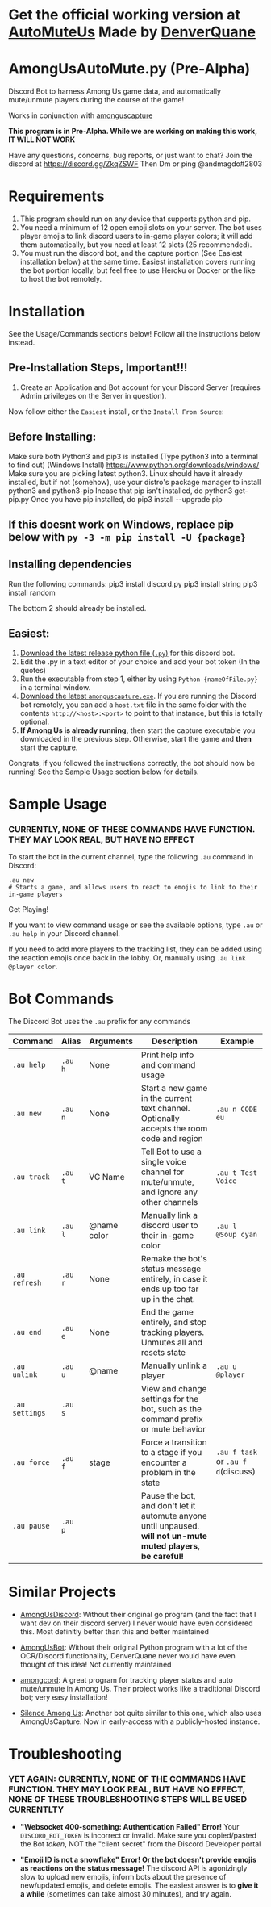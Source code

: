 # Get the official working version at [AutoMuteUs](https://github.com/denverquane/automuteus) Made by [DenverQuane](https://github.com/denverquane)
# AmongUsAutoMute.py (Pre-Alpha) 

Discord Bot to harness Among Us game data, and automatically mute/unmute players during the course of the game!

Works in conjunction with [amonguscapture](https://github.com/denverquane/amonguscapture)

**This program is in Pre-Alpha. While we are working on making this work, IT WILL NOT WORK**

Have any questions, concerns, bug reports, or just want to chat? Join the discord at https://discord.gg/ZkqZSWF Then Dm or ping @andmagdo#2803 

# Requirements

1. This program should run on any device that supports python and pip.
2. You need a minimum of 12 open emoji slots on your server. The bot uses player emojis to link discord users to in-game player colors; it will add them automatically, but you need at least 12 slots (25 recommended).
3. You must run the discord bot, and the capture portion (See Easiest installation below) at the same time. Easiest installation covers running the bot
portion locally, but feel free to use Heroku or Docker or the like to host the bot remotely.


# Installation

See the
Usage/Commands sections below! Follow all the instructions below instead.

## Pre-Installation Steps, Important!!!
1. Create an Application and Bot account for your Discord Server (requires Admin privileges on the Server in question).

Now follow either the `Easiest` install, or the `Install From Source`:

## Before Installing:
Make sure both Python3 and pip3 is installed (Type python3 into a terminal to find out)
(Windows Install) https://www.python.org/downloads/windows/ Make sure you are picking latest python3.
Linux should have it already installed, but if not (somehow), use your distro's package manager to install python3 and python3-pip
Incase that pip isn't installed, do python3 get-pip.py
Once you have pip installed, do pip3 install --upgrade pip
## If this doesnt work on Windows, replace pip below with `py -3 -m pip install -U {package}`

## Installing dependencies
Run the following commands:
pip3 install discord.py
pip3 install string
pip3 install random



The bottom 2 should already be installed.


## Easiest:
1. [Download the latest release python file (`.py`)](https://github.com/andmagdo/amongusdiscord.py/releases) for this discord bot.
2. Edit the .py in a text editor of your choice and add your bot token (In the quotes)
3. Run the executable from step 1, either by using `Python {nameOfFile.py}` in a terminal window.
4. [Download the latest `amonguscapture.exe`](https://github.com/denverquane/amonguscapture/releases). If you are running the Discord bot remotely,
you can add a `host.txt` file in the same folder with the contents `http://<host>:<port>` to point to that instance, but this is totally optional.
5. **If Among Us is already running,** then start the capture executable you downloaded in the previous step. Otherwise, start the game and **then** start the capture.

Congrats, if you followed the instructions correctly, the bot should now be running! See the Sample Usage section below for details.

# Sample Usage
### CURRENTLY, NONE OF THESE COMMANDS HAVE FUNCTION. THEY MAY LOOK REAL, BUT HAVE NO EFFECT
To start the bot in the current channel, type the following `.au` command in Discord:
```
.au new
# Starts a game, and allows users to react to emojis to link to their in-game players
```
Get Playing!

If you want to view command usage or see the available options, type `.au` or `.au help` in your Discord channel.

If you need to add more players to the tracking list, they can be added using the reaction emojis once back in the lobby. Or, manually using `.au link @player color`.

# Bot Commands
The Discord Bot uses the `.au` prefix for any commands

|Command| Alias | Arguments | Description | Example |
|---|---|---|---|---|
|`.au help`|`.au h`|None|Print help info and command usage||
|`.au new`|`.au n`|None|Start a new game in the current text channel. Optionally accepts the room code and region|`.au n CODE eu`|
|`.au track`|`.au t`|VC Name|Tell Bot to use a single voice channel for mute/unmute, and ignore any other channels|`.au t Test Voice`|
|`.au link`|`.au l`|@name color|Manually link a discord user to their in-game color|`.au l @Soup cyan`|
|`.au refresh`|`.au r`|None|Remake the bot's status message entirely, in case it ends up too far up in the chat.||
|`.au end`|`.au e`|None|End the game entirely, and stop tracking players. Unmutes all and resets state||
|`.au unlink`|`.au u`|@name|Manually unlink a player|`.au u @player`|
|`.au settings`|`.au s`||View and change settings for the bot, such as the command prefix or mute behavior||
|`.au force`|`.au f`|stage|Force a transition to a stage if you encounter a problem in the state|`.au f task` or `.au f d`(discuss)|
|`.au pause`|`.au p`||Pause the bot, and don't let it automute anyone until unpaused. **will not un-mute muted players, be careful!**||

# Similar Projects

- [AmongUsDiscord](https://github.com/denverquane/amongusdiscord): Without their original go program (and the fact that I want dev on their discord server) I never would have even considered this. Most definitly better than this and better maintained

- [AmongUsBot](https://github.com/alpharaoh/AmongUsBot): Without their original Python program
with a lot of the OCR/Discord functionality, DenverQuane never would have even thought of this idea! Not currently maintained

- [amongcord](https://github.com/pedrofracassi/amongcord): A great program for tracking player status and auto mute/unmute in Among Us.
Their project works like a traditional Discord bot; very easy installation!

- [Silence Among Us](https://github.com/tanndev/silence-among-us#silence-among-us): Another bot quite similar to this one, which also uses AmongUsCapture. Now in early-access with a publicly-hosted instance.

# Troubleshooting
### YET AGAIN: CURRENTLY, NONE OF THE COMMANDS HAVE FUNCTION. THEY MAY LOOK REAL, BUT HAVE NO EFFECT, NONE OF THESE TROUBLESHOOTING STEPS WILL BE USED CURRENTLTY

- **"Websocket 400-something: Authentication Failed" Error!**
Your `DISCORD_BOT_TOKEN` is incorrect or invalid. Make sure you copied/pasted the Bot *token*, NOT the "client secret" from the Discord Developer portal

- **"Emoji ID is not a snowflake" Error! Or the bot doesn't provide emojis as reactions on the status message!**
The discord API is agonizingly slow to upload new emojis, inform bots about the presence of new/updated emojis, and delete emojis.
The easiest answer is to **give it a while** (sometimes can take almost 30 minutes), and try again.


